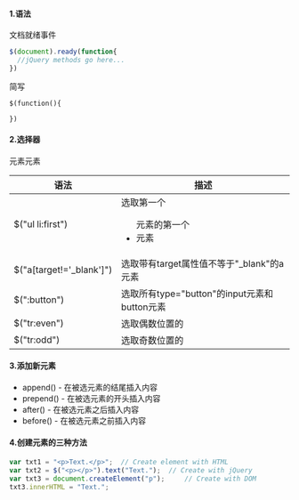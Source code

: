 #### 1.语法

文档就绪事件

```javascript
$(document).ready(function{
  //jQuery methods go here...
})
```

简写

```
$(function(){
  
})
```
#### 2.选择器

| 语法                       | 描述                                 |
| ------------------------ | ---------------------------------- |
| $("ul li:first")         | 选取第一个<ul>元素的第一个<li>元素              |
| $("a[target!='_blank']") | 选取带有target属性值不等于"_blank"的a元素       |
| $(":button")             | 选取所有type="button"的input元素和button元素 |
| $("tr:even")             | 选取偶数位置的<tr>元素                      |
| $("tr:odd")              | 选取奇数位置的<tr>元素                      |

#### 3.添加新元素

- append() - 在被选元素的结尾插入内容
- prepend() - 在被选元素的开头插入内容
- after() - 在被选元素之后插入内容
- before() - 在被选元素之前插入内容

#### 4.创建元素的三种方法

```javascript
var txt1 = "<p>Text.</p>"; 	// Create element with HTML  
var txt2 = $("<p></p>").text("Text."); 	// Create with jQuery
var txt3 = document.createElement("p"); 	// Create with DOM
txt3.innerHTML = "Text.";
```

